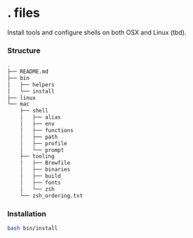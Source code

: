 # . files 

Install tools and configure shells on both OSX and Linux (tbd). 

### Structure

```bash
.
├── README.md
├── bin
│   ├── helpers
│   └── install
├── linux
└── mac
    ├── shell
    │   ├── alias
    │   ├── env
    │   ├── functions
    │   ├── path
    │   ├── profile
    │   └── prompt
    ├── tooling
    │   ├── Brewfile
    │   ├── binaries
    │   ├── build
    │   ├── fonts
    │   └── zsh
    └── zsh_ordering.txt
```

### Installation

```bash
bash bin/install
```
